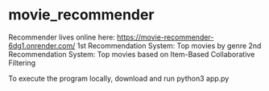 # movie_recommender
Recommender lives online here: https://movie-recommender-6dg1.onrender.com/
1st Recommendation System: Top movies by genre
2nd Recommendation System: Top movies based on Item-Based Collaborative Filtering

To execute the program locally, download and run python3 app.py
